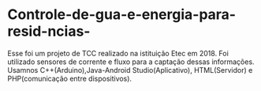 # Controle-de-gua-e-energia-para-resid-ncias-
Esse foi um projeto de TCC realizado na istituição Etec em 2018.
Foi utilizado sensores de corrente e fluxo para a captação dessas informações.
Usamnos C++(Arduino),Java-Android Studio(Aplicativo), HTML(Servidor) e PHP(comunicação entre dispositivos).
